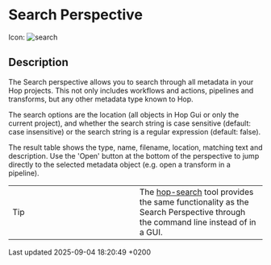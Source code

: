 <div id="header">

# Search Perspective

</div>

<div id="content">

<div id="preamble">

<div class="sectionbody">

<div class="paragraph">

Icon: <span class="image">![search](../assets/images/icons/search.svg)</span>

</div>

</div>

</div>

<div class="sect1">

## Description

<div class="sectionbody">

<div class="paragraph">

The Search perspective allows you to search through all metadata in your Hop projects. This not only includes workflows and actions, pipelines and transforms, but any other metadata type known to Hop.

</div>

<div class="paragraph">

The search options are the location (all objects in Hop Gui or only the current project), and whether the search string is case sensitive (default: case insensitive) or the search string is a regular expression (default: false).

</div>

<div class="paragraph">

The result table shows the type, name, filename, location, matching text and description. Use the 'Open' button at the bottom of the perspective to jump directly to the selected metadata object (e.g. open a transform in a pipeline).

</div>

<div class="admonitionblock tip">

<table>
<colgroup>
<col style="width: 50%" />
<col style="width: 50%" />
</colgroup>
<tbody>
<tr class="odd">
<td><div class="title">
Tip
</div></td>
<td>The <a href="hop-tools/hop-search.5rNHELH32y">hop-search</a> tool provides the same functionality as the Search Perspective through the command line instead of in a GUI.</td>
</tr>
</tbody>
</table>

</div>

</div>

</div>

</div>

<div id="footer">

<div id="footer-text">

Last updated 2025-09-04 18:20:49 +0200

</div>

</div>
